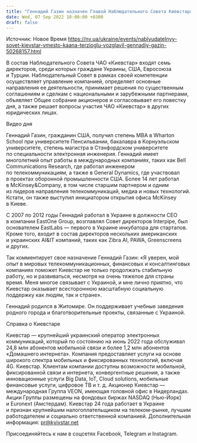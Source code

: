 ```yaml
---
title: "Геннадий Газин назначен Главой Наблюдательного Совета Киевстара"
date: Wed, 07 Sep 2022 10:00:00 +0300
draft: false
---
```

Источник: Новое Время https://nv.ua/ukraine/events/nablyudatelnyy-sovet-kievstar-vmesto-kaana-terzioglu-vozglavil-gennadiy-gazin-50268157.html


В состав Наблюдательного Совета ЧАО «Киевстар» входят семь директоров, среди которых граждане Украины, США, Евросоюза и Турции. Наблюдательный Совет в рамках своей компетенции осуществляет управление компанией, определяет основные направления ее деятельности, принимает решения по существенным соглашениям и сделкам с национальными и зарубежными партнерами, объявляет Общее собрание акционеров и согласовывает его повестку дня, а также решает вопросы участия ЧАО «Киевстар» в других юридических лицах.

 Видео дня   

 Геннадий Газин, гражданин США, получил степень MBA в Wharton School при университете Пенсильвании, бакалавра в Корнуэльском университете, степень магистра в Стэнфордском университете по специальности электронная инженерия. Геннадий имеет многолетний опыт работы в международных компаниях, таких как Bell Communications Research, где работал инженером по телекоммуникациям, а также в General Dynamics, где участвовал в проектах оборонной промышленности США. Более 14 лет работал в McKinsey&Company, в том числе старшим партнером и одним из лидеров направления телекоммуникаций, медиа и новых технологий. Кстати, он также выступил инициатором открытия офиса McKinsey в Киеве.

 С 2007 по 2012 годы Геннадий работал в Украине в должности СЕО в компании EastOne Group, возглавлял Совет директоров Interpipe, был основателем EastLabs — первого в Украине инкубатора для стартапов. Кроме того, входит в состав директоров нескольких американских и украинских AI&IT компаний, таких как Zibra AI, PAWA, Greenscreens и других.

 Так комментирует свое назначение Геннадий Газин: «Я уверен, мой опыт в мировых телекоммуникационных, финансовых и консалтинговых компаниях поможет Киевстар не только продолжать стабильную работу, но и развиваться, несмотря на очень тяжелое для страны время. Меня многое связывает с Украиной, и мне лично приятно, что Киевстар оказывает всестороннюю масштабную социальную поддержку как людям, так и стране».

 Геннадий родился в Житомире. Он поддерживает учебные заведения родного города и благотворительные проекты, связанные с Украиной.

 Справка о Киевстаре

 Киевстар — крупнейший украинский оператор электронных коммуникаций, который по состоянию на июнь 2022 года обслуживал 24,8 млн абонентов мобильной связи и более 1,2 млн абонентов «Домашнего интернета». Компания предоставляет услуги на основе широкого спектра мобильных и фиксированных технологий, включая 4G. Киевстар. Клиентам компании доступны возможности мобильной, фиксированной связи и интернета, конвергентные решения, а также инновационные услуги Big Data, IoT, Cloud solutions, мобильные финансовые услуги, цифровое ТВ и т. д. Акционер Киевстар — международная Группа VEON, имеющая головной офис в Нидерландах. Акции Группы размещены на фондовых биржах NASDAQ (Нью-Йорк) и Euronext (Амстердам). Киевстар 24 года работает в Украине и признан крупнейшим налогоплательщиком на телеком-рынке, лучшим работодателем и социально ответственной компанией. Дополнительная информация: pr@kyivstar.net

Присоединяйтесь к нам в соцсетях Facebook, Telegram и Instagram.
